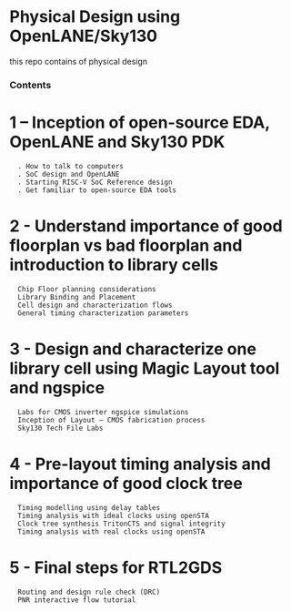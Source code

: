 # Physical Design using OpenLANE/Sky130
this repo contains of physical design

### Contents

# 1 – Inception of open-source EDA, OpenLANE and Sky130 PDK
      . How to talk to computers
      . SoC design and OpenLANE
      . Starting RISC-V SoC Reference design
      . Get familiar to open-source EDA tools
# 2 - Understand importance of good floorplan vs bad floorplan and introduction to library cells
      Chip Floor planning considerations
      Library Binding and Placement
      Cell design and characterization flows
      General timing characterization parameters
# 3 - Design and characterize one library cell using Magic Layout tool and ngspice
      Labs for CMOS inverter ngspice simulations
      Inception of Layout – CMOS fabrication process
      Sky130 Tech File Labs
# 4 - Pre-layout timing analysis and importance of good clock tree
      Timing modelling using delay tables
      Timing analysis with ideal clocks using openSTA
      Clock tree synthesis TritonCTS and signal integrity
      Timing analysis with real clocks using openSTA
# 5 - Final steps for RTL2GDS
      Routing and design rule check (DRC)
      PNR interactive flow tutorial
      

